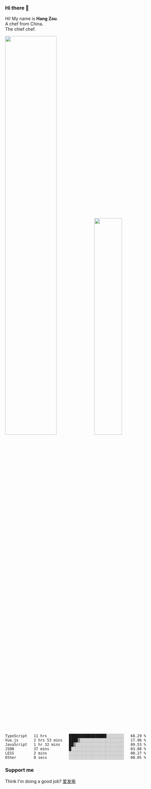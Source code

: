 ### Hi there 👋

Hi! My name is **Hang Zou**.  
A chef from China.  
The chief chef.

<img align="" width="57.5%" src="https://github-readme-stats.vercel.app/api?username=zouhangwithsweet&hide_title=true&hide_border=true&show_icons=true&include_all_commits=true&line_height=21" /><img align="" width="42.4%" src="https://github-readme-stats.vercel.app/api/top-langs/?username=zouhangwithsweet&hide_title=true&hide_border=true&layout=compact" />

<!--START_SECTION:waka-->

```text
TypeScript   11 hrs          █████████████████░░░░░░░░   68.29 %
Vue.js       2 hrs 53 mins   ████▒░░░░░░░░░░░░░░░░░░░░   17.96 %
JavaScript   1 hr 32 mins    ██▒░░░░░░░░░░░░░░░░░░░░░░   09.53 %
JSON         37 mins         █░░░░░░░░░░░░░░░░░░░░░░░░   03.88 %
LESS         2 mins          ░░░░░░░░░░░░░░░░░░░░░░░░░   00.27 %
Other        0 secs          ░░░░░░░░░░░░░░░░░░░░░░░░░   00.05 %
```

<!--END_SECTION:waka-->

### Support me

Think I'm doing a good job? [爱发电](https://afdian.net/@zouhangsweet)
